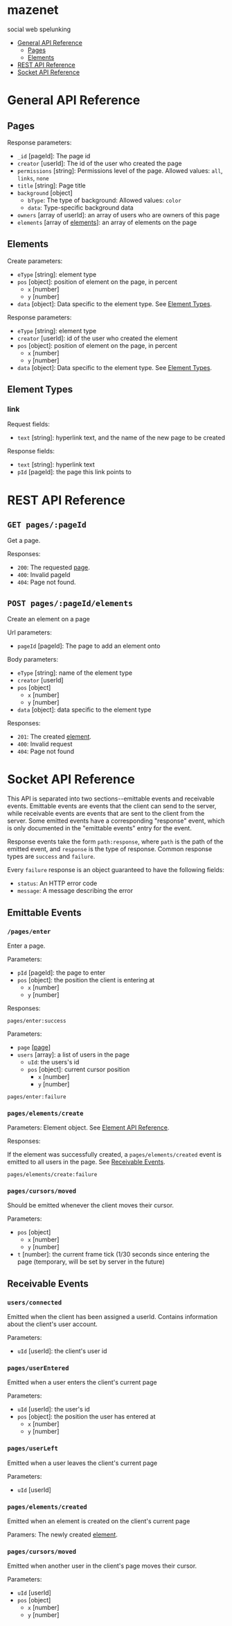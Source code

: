 # mazenet
social web spelunking

 - [General API Reference](#general-api-reference)
    - [Pages](#pages)
    - [Elements](#elements)
 - [REST API Reference](#rest-api-reference)
 - [Socket API Reference](#socket-api-reference)


# General API Reference

## Pages

Response parameters:
 - `_id` [pageId]: The page id
 - `creator` [userId]: The id of the user who created the page
 - `permissions` [string]: Permissions level of the page. Allowed values:
                           `all`, `links`, `none`
 - `title` [string]: Page title
 - `background` [object]
    - `bType`: The type of background: Allowed values: `color`
    - `data`: Type-specific background data
 - `owners` [array of userId]: an array of users who are owners of this page
 - `elements` [array of [elements](#elements)]: an array of elements on the page

## Elements

Create parameters:
 - `eType` [string]: element type
 - `pos` [object]: position of element on the page, in percent
    - `x` [number]
    - `y` [number]
 - `data` [object]: Data specific to the element type. See [Element Types](#element-types).

Response parameters:
 - `eType` [string]: element type
 - `creator` [userId]: id of the user who created the element
 - `pos` [object]: position of element on the page, in percent
    - `x` [number]
    - `y` [number]
 - `data` [object]: Data specific to the element type. See [Element Types](#element-types).

## Element Types
### link

Request fields: 
 - `text` [string]: hyperlink text, and the name of the new page to be created

Response fields:
 - `text` [string]: hyperlink text
 - `pId` [pageId]: the page this link points to

# REST API Reference

## `GET pages/:pageId`
Get a page.

Responses:
 - `200`: The requested [page](#pages).
 - `400`: Invalid pageId
 - `404`: Page not found.

## `POST pages/:pageId/elements`
Create an element on a page

Url parameters:
 - `pageId` [pageId]: The page to add an element onto

Body parameters:
 - `eType` [string]: name of the element type
 - `creator` [userId]
 - `pos` [object]
    - `x` [number]
    - `y` [number]
 - `data` [object]: data specific to the element type

Responses:
 - `201`: The created [element](#elements).
 - `400`: Invalid request
 - `404`: Page not found

# Socket API Reference
This API is separated into two sections--emittable events and receivable events.
Emittable events are events that the client can send to the server, while
receivable events are events that are sent to the client from the server.
Some emitted events have a corresponding "response" event, which is only
documented in the "emittable events" entry for the event.

Response events take the form `path:response`, where `path` is the path of the
emitted event, and `response` is the type of response. Common response types are
`success` and `failure`.

Every `failure` response is an object guaranteed to have the following fields:
 - `status`: An HTTP error code
 - `message`: A message describing the error

## Emittable Events

### `/pages/enter`
Enter a page.

Parameters:
 - `pId` [pageId]: the page to enter
 - `pos` [object]: the position the client is entering at
    - `x` [number]
    - `y` [number]

Responses:

`pages/enter:success`

Parameters:
 - `page` [[page](#pages)]
 - `users` [array]: a list of users in the page
    - `uId`: the users's id
    - `pos` [object]: current cursor position
       - `x` [number]
       - `y` [number]

`pages/enter:failure`

### `pages/elements/create`

Parameters:
Element object. See [Element API Reference](#element).

Responses:

If the element was successfully created, a `pages/elements/created` event is
emitted to all users in the page. See [Receivable Events](#receivable-events).

`pages/elements/create:failure`

### `pages/cursors/moved`
Should be emitted whenever the client moves their cursor.

Parameters:
 - `pos` [object]
    - `x` [number]
    - `y` [number]
 - `t` [number]: the current frame tick (1/30 seconds since entering the page
                 (temporary, will be set by server in the future)

## Receivable Events

### `users/connected`
Emitted when the client has been assigned a userId. Contains information about
the client's user account.

Parameters:
 - `uId` [userId]: the client's user id

### `pages/userEntered`
Emitted when a user enters the client's current page

Parameters:
 - `uId` [userId]: the user's id
 - `pos` [object]: the position the user has entered at
    - `x` [number]
    - `y` [number]

### `pages/userLeft`
Emitted when a user leaves the client's current page

Parameters:
 - `uId` [userId]

### `pages/elements/created`
Emitted when an element is created on the client's current page

Paramers: The newly created [element](#elements).

### `pages/cursors/moved`
Emitted when another user in the client's page moves their cursor.

Parameters:
 - `uId` [userId]
 - `pos` [object]
    - `x` [number]
    - `y` [number]
